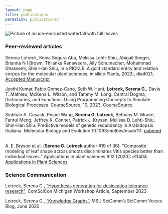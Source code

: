 ```yaml
---
layout: page 
title: publications
permalink: publications/
---
```

![Picture of an ice-encrusted waterfall with fall leaves](../images/IceFall.JPG)

### Peer-reviewed articles

Serena Lotreck, Kenia Segura Abá, Melissa Lehti-Shiu, Abigail Seeger, Brianna N I Brown, Thilanka Ranaweera, Ally Schumacher, Mohammad Ghassemi, Shin-Han Shiu, In a PICKLE: A gold standard entity and relation corpus for the molecular plant sciences, in silico Plants, 2023;, diad021, [Accepted Manuscript](https://academic.oup.com/insilicoplants/advance-article-abstract/doi/10.1093/insilicoplants/diad021/7413143?utm_source=advanceaccess)

Jyothi Kumar, Fabio Gomez-Cano, Seth W. Hunt, **Lotreck, Serena G.**, Davis T. Mathieu, McKena L. Wilson, and Tammy M. Long. Central Dogma, Dictionaries, and Functions: Using Programming Concepts to Simulate Biological Processes. CourseSource, 10, 2023. [CourseSource](https://qubeshub.org/community/groups/coursesource/publications?id=4356&tab_active=about&v=1)

Siobhan A. Cusack, Peipei Wang, **Serena G. Lotreck**, Bethany M. Moore, Fanrui Meng, Jeffrey K. Conner, Patrick J. Krysan, Melissa D. Lehti-Shiu, Shin-Han Shiu. Predictive models of genetic redundancy in Arabidopsis thaliana. Molecular Biology and Evolution 10.1093/molbev/msab111. [pubmed](https://pubmed.ncbi.nlm.nih.gov/33871641/) <br>
<br>

A. E. Bryson et al. (**Serena G. Lotreck** author #19 of 36), “Composite modeling of leaf shape across shoots discriminates Vitis species better than individual leaves.” Applications in plant sciences 8.12 (2020): e11404.
 [Applications in Plant Sciences](https://bsapubs.onlinelibrary.wiley.com/doi/full/10.1002/aps3.11404)
<br>

### Science Communication
Lotreck, Serena G., ["Hypothesis generation for desiccation tolerance research"](../pdfs/ComSciCon_2023_article.pdf), ComSciCon Michigan Workshop Article, September 2023

Lotreck, Serena G., [“Knowledge Graphs”](https://www.msuscicomm.org/post/knowledge-graphs), MSU SciComm’s SciComm Voices Blog, June 2020
